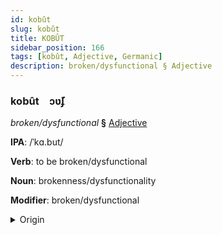 ```yaml
---
id: kobût
slug: kobût
title: KOBÛT
sidebar_position: 166
tags: [kobût, Adjective, Germanic]
description: broken/dysfunctional § Adjective
---
```


### kobût&emsp;<span kind="abugida">ɔʋ̆ʄ</span>

*broken/dysfunctional* **§** [Adjective](../../tags/Adjective)

**IPA**: /ˈkɑ.but/

**Verb**: to be broken/dysfunctional

**Noun**: brokenness/dysfunctionality

**Modifier**: broken/dysfunctional

<details>
    <summary>Origin</summary>
    German kaputt /kaˈpʊt/<br/>
    <em>Germanic Language Family</em>
</details>